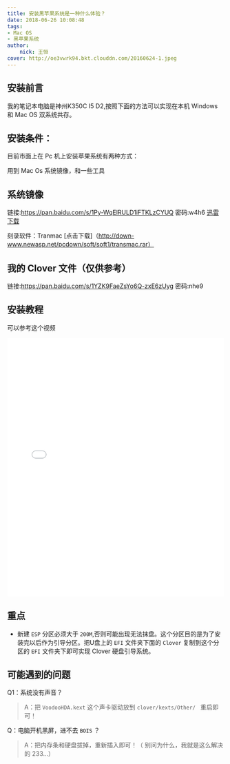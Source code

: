 ```yaml
---
title: 安装黑苹果系统是一种什么体验？
date: 2018-06-26 10:08:48
tags:
- Mac OS
- 黑苹果系统
author:
	nick: 王恒	
cover: http://oe3vwrk94.bkt.clouddn.com/20160624-1.jpeg
---
```


## 安装前言

我的笔记本电脑是神州K350C I5 D2,按照下面的方法可以实现在本机 Windows 和 Mac OS 双系统共存。

## 安装条件：

目前市面上在 Pc 机上安装苹果系统有两种方式：


用到 Mac Os 系统镜像，和一些工具

## 系统镜像
链接:https://pan.baidu.com/s/1Py-WqElRULD1iFTKLzCYUQ 密码:w4h6
[迅雷下载](thunder://QUFodHRwczovL21pcnJvcnMuZHRvcHMuY2MvaXNvL01BQyBPUy+62rn70KGx+C9tYWNPUyBIaWdoIFNpZXJyYSAxMC4xMy41KDE3Rjc3KSBJbnN0YWxsZXIgd2l0aCBDbG92ZXIgNDUxMi5kbWdaWg=)

刻录软件：Tranmac [点击下载]（http://down-www.newasp.net/pcdown/soft/soft1/transmac.rar）

## 我的 Clover 文件（仅供参考）
链接:https://pan.baidu.com/s/1YZK9FaeZsYo6Q-zxE6zUyg  密码:nhe9

## 安装教程

可以参考这个视频

<iframe src="//player.bilibili.com/player.html?aid=23052183&cid=38606842&page=1" scrolling="no" border="0" frameborder="no" framespacing="0" style="width: 100%; height: 600px;"></iframe>

## 重点
- 新建 `ESP` 分区必须大于 `200M`,否则可能出现无法抹盘。这个分区目的是为了安装完以后作为引导分区。把U盘上的 `EFI` 文件夹下面的 `Clover` 复制到这个分区的 `EFI` 文件夹下即可实现 Clover 硬盘引导系统。


## 可能遇到的问题

Q1：系统没有声音？
> A：把 `VoodooHDA.kext` 这个声卡驱动放到 `clover/kexts/Other/ ` 重启即可！

Q：电脑开机黑屏，进不去 `BOIS` ？
> A：把内存条和硬盘拔掉，重新插入即可！（ 别问为什么，我就是这么解决的 233...）



